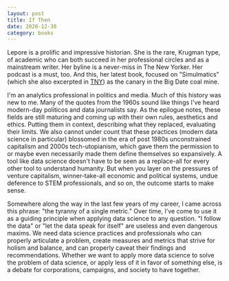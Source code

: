 ```yaml
---
layout: post
title: If Then
date: 2020-12-30
category: books
---
```


Lepore is a prolific and impressive historian. She is the rare, Krugman type, of academic who can both succeed in her professional circles and as a mainstream writer. Her byline is a never-miss in The New Yorker. Her podcast is a must, too. And this, her latest book, focused on "Simulmatics" (which she also excerpted in <a href="https://www.newyorker.com/magazine/2020/08/03/how-the-simulmatics-corporation-invented-the-future">TNY</a>) as the canary in the Big Date coal mine. 

I'm an analytics professional in politics and media. Much of this history was new to me. Many of the quotes from the 1960s sound like things I've heard modern-day politicos and data journalists say. As the epilogue notes, these fields are still maturing and coming up with their own rules, aesthetics and ethics. Putting them in context, describing what they replaced, evaluating their limits. We also cannot under count that these practices (modern data science in particular) blossomed in the era of post 1980s unconstrained capitalism and 2000s tech-utopianism, which gave them the permission to or maybe even necessarily made them define themselves so expansively. A tool like data science doesn't have to be seen as a replace-all for every other tool to understand humanity. But when you layer on the pressures of venture capitalism, winner-take-all economic and political systems, undue deference to STEM professionals, and so on, the outcome starts to make sense.

Somewhere along the way in the last few years of my career, I came across this phrase: "the tyranny of a single metric." Over time, I've come to use it as a guiding principle when applying data science to any question. "I follow the data" or "let the data speak for itself" are useless and even dangerous maxims. We need data science practices and professionals who can properly articulate a problem, create measures and metrics that strive for holism and balance, and can properly caveat their findings and recommendations. Whether we want to apply more data science to solve the problem of data science, or apply less of it in favor of something else, is a debate for corporations, campaigns, and society to have together. 